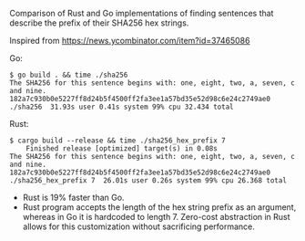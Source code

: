 
Comparison of Rust and Go implementations of finding sentences that describe the prefix of their SHA256 hex strings.

Inspired from https://news.ycombinator.com/item?id=37465086

Go:

```
$ go build . && time ./sha256
The SHA256 for this sentence begins with: one, eight, two, a, seven, c and nine.
182a7c930b0e5227ff8d24b5f4500ff2fa3ee1a57bd35e52d98c6e24c2749ae0
./sha256  31.93s user 0.41s system 99% cpu 32.434 total
```

Rust:
```
$ cargo build --release && time ./sha256_hex_prefix 7
    Finished release [optimized] target(s) in 0.08s
The SHA256 for this sentence begins with: one, eight, two, a, seven, c and nine.
182a7c930b0e5227ff8d24b5f4500ff2fa3ee1a57bd35e52d98c6e24c2749ae0
./sha256_hex_prefix 7  26.01s user 0.26s system 99% cpu 26.368 total
```

* Rust is 19% faster than Go.
* Rust program accepts the length of the hex string prefix as an argument, whereas in Go it is hardcoded to length 7. 
Zero-cost abstraction in Rust allows for this customization without sacrificing performance.
